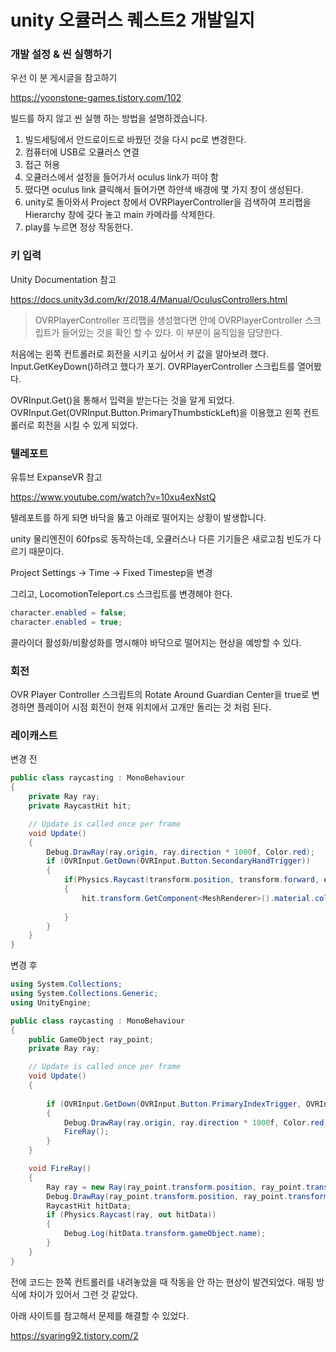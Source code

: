 # unity 오큘러스 퀘스트2 개발일지

### 개발 설정 & 씬 실행하기

우선 이 분 게시글을 참고하기

https://yoonstone-games.tistory.com/102

빌드를 하지 않고 씬 실행 하는 방법을 설명하겠습니다.

1. 빌드세팅에서 안드로이드로 바꿨던 것을 다시 pc로 변경한다.
2. 컴퓨터에 USB로 오큘러스 연결
3. 접근 허용
4. 오큘러스에서 설정을 들어가서 oculus link가 떠야 함
5. 떴다면 oculus link 클릭해서 들어가면 하얀색 배경에 몇 가지 창이 생성된다.
6. unity로 돌아와서 Project 창에서 OVRPlayerController을 검색하여 프리팹을 Hierarchy 창에 갖다 놓고 main 카메라를 삭제한다.
7. play를 누르면 정상 작동한다.

### 키 입력

Unity Documentation 참고

https://docs.unity3d.com/kr/2018.4/Manual/OculusControllers.html

> OVRPlayerController 프리팹을 생성했다면 안에 OVRPlayerController 스크립트가 들어있는 것을 확인 할 수 있다. 이 부분이 움직임을 담당한다.

처음에는 왼쪽 컨트롤러로 회전을 시키고 싶어서 키 값을 알아보려 했다. Input.GetKeyDown()하려고 했다가 포기. OVRPlayerController 스크립트를 열어봤다.

OVRInput.Get()을 통해서 입력을 받는다는 것을 알게 되었다. OVRInput.Get(OVRInput.Button.PrimaryThumbstickLeft)을 이용했고 왼쪽 컨트롤러로 회전을 시킬 수 있게 되었다.



### 텔레포트

유튜브 ExpanseVR 참고

https://www.youtube.com/watch?v=10xu4exNstQ

텔레포트를 하게 되면 바닥을 뚫고 아래로 떨어지는 상황이 발생합니다.

unity 물리엔진이 60fps로 동작하는데, 오큘러스나 다른 기기들은 새로고침 빈도가 다르기 때문이다.

Project Settings -> Time -> Fixed Timestep을 변경

그리고, LocomotionTeleport.cs 스크립트를 변경해야 한다.

```c#
character.enabled = false;
character.enabled = true;
```

콜라이더 활성화/비활성화를 명시해야 바닥으로 떨어지는 현상을 예방할 수 있다.



### 회전

OVR Player Controller 스크립트의 Rotate Around Guardian Center을 true로 변경하면 플레이어 시점 회전이 현재 위치에서 고개만 돌리는 것 처럼 된다.

### 레이캐스트

변경 전

```c#
public class raycasting : MonoBehaviour
{
    private Ray ray;
    private RaycastHit hit;

    // Update is called once per frame
    void Update()
    {
        Debug.DrawRay(ray.origin, ray.direction * 1000f, Color.red);
        if (OVRInput.GetDown(OVRInput.Button.SecondaryHandTrigger))
        {
            if(Physics.Raycast(transform.position, transform.forward, out hit, 1000f))
            {
                hit.transform.GetComponent<MeshRenderer>().material.color = Color.red;
                
            }
        }    
    }
}

```

변경 후

```c#
using System.Collections;
using System.Collections.Generic;
using UnityEngine;

public class raycasting : MonoBehaviour
{
    public GameObject ray_point;
    private Ray ray;

    // Update is called once per frame
    void Update()
    {
        
        if (OVRInput.GetDown(OVRInput.Button.PrimaryIndexTrigger, OVRInput.Controller.RTouch))
        {
            Debug.DrawRay(ray.origin, ray.direction * 1000f, Color.red);
            FireRay();
        }    
    }

    void FireRay()
    {
        Ray ray = new Ray(ray_point.transform.position, ray_point.transform.forward);
        Debug.DrawRay(ray_point.transform.position, ray_point.transform.forward, Color.red);
        RaycastHit hitData;
        if (Physics.Raycast(ray, out hitData))
        {
            Debug.Log(hitData.transform.gameObject.name);
        }
    }       
}
```

전에 코드는 한쪽 컨트롤러를 내려놓았을 때 작동을 안 하는 현상이 발견되었다. 매핑 방식에 차이가 있어서 그런 것 같았다.

아래 사이트를 참고해서 문제를 해결할 수 있었다.

https://syaring92.tistory.com/2